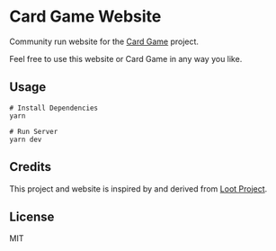 # Card Game Website

Community run website for the [Card Game](http://cardgame.com) project.

Feel free to use this website or Card Game in any way you like.

## Usage

```
# Install Dependencies
yarn 

# Run Server
yarn dev
```

## Credits

This project and website is inspired by and derived from [Loot Project](https://lootproject.com).

## License

MIT